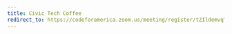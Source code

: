 ```yaml
---
title: Civic Tech Coffee
redirect_to: https://codeforamerica.zoom.us/meeting/register/tZIldemvqTovHNO4aqs0pNmYsU1vje6Vi9tv
---
```

